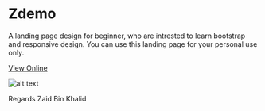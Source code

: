 # Zdemo
A landing page design for beginner, who are intrested to learn bootstrap and responsive design.
You can use this landing page for your personal use only.

<a href="https://learncodeweb.github.io/CreativeWorld-Zdemo/">View Online</a>

![alt text](landing-page.png)

Regards Zaid Bin Khalid

